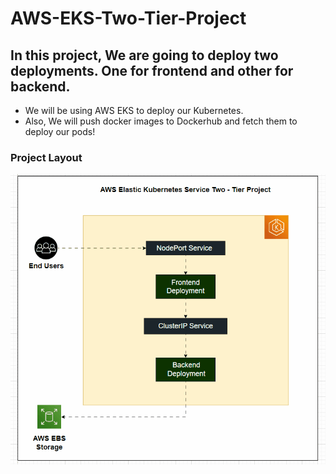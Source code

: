 # AWS-EKS-Two-Tier-Project

## In this project, We are going to deploy two deployments. One for frontend and other for backend.
 - We will be using AWS EKS to deploy our Kubernetes.
 - Also, We will push docker images to Dockerhub and fetch them to deploy our pods!

### Project Layout

![](https://github.com/Prashun08/AWS-EKS-Two-Tier-Project/blob/main/AWS_EKS.gif)
